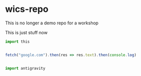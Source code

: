 # wics-repo
This is no longer a demo repo for a workshop

This is just stuff now

```py
import this
```
```js

fetch("google.com").then(res => res.text).then(console.log)
```
```py

import antigravity
```
